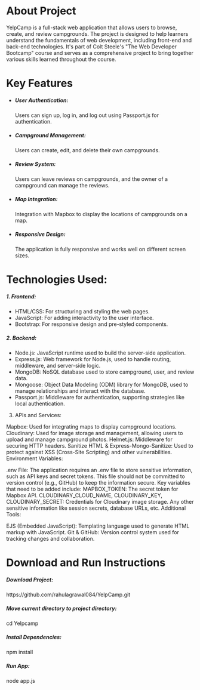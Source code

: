 <h1>About Project</h1>
YelpCamp is a full-stack web application that allows users to browse, create, and review campgrounds. The project is designed to help learners understand the fundamentals of web development, including front-end and back-end technologies. It's part of Colt Steele's "The Web Developer Bootcamp" course and serves as a comprehensive project to bring together various skills learned throughout the course.

<h1>Key Features</h1>

* <h5>User Authentication:</h5> Users can sign up, log in, and log out using Passport.js for authentication.
* <h5>Campground Management:</h5> Users can create, edit, and delete their own campgrounds.
* <h5>Review System:</h5> Users can leave reviews on campgrounds, and the owner of a campground can manage the reviews.
* <h5>Map Integration:</h5> Integration with Mapbox to display the locations of campgrounds on a map.
* <h5>Responsive Design:</h5> The application is fully responsive and works well on different screen sizes.


<h1>Technologies Used:</h1>

<h5>1. Frontend:</h5>

  * HTML/CSS: For structuring and styling the web pages.
  * JavaScript: For adding interactivity to the user interface.
  * Bootstrap: For responsive design and pre-styled components.
    
<h5>2. Backend:</h5>

  * Node.js: JavaScript runtime used to build the server-side application.
  * Express.js: Web framework for Node.js, used to handle routing, middleware, and server-side logic.
  * MongoDB: NoSQL database used to store campground, user, and review data.
  * Mongoose: Object Data Modeling (ODM) library for MongoDB, used to manage relationships and interact with the database.
  * Passport.js: Middleware for authentication, supporting strategies like local authentication.
    
3. APIs and Services:

Mapbox: Used for integrating maps to display campground locations.
Cloudinary: Used for image storage and management, allowing users to upload and manage campground photos.
Helmet.js: Middleware for securing HTTP headers.
Sanitize HTML & Express-Mongo-Sanitize: Used to protect against XSS (Cross-Site Scripting) and other vulnerabilities.
Environment Variables:

.env File: The application requires an .env file to store sensitive information, such as API keys and secret tokens. This file should not be committed to version control (e.g., GitHub) to keep the information secure. Key variables that need to be added include:
MAPBOX_TOKEN: The secret token for Mapbox API.
CLOUDINARY_CLOUD_NAME, CLOUDINARY_KEY, CLOUDINARY_SECRET: Credentials for Cloudinary image storage.
Any other sensitive information like session secrets, database URLs, etc.
Additional Tools:

EJS (Embedded JavaScript): Templating language used to generate HTML markup with JavaScript.
Git & GitHub: Version control system used for tracking changes and collaboration.

<h1>Download and Run Instructions</h1>
<p><h5>Download Project:</h5>https://github.com/rahulagrawal084/YelpCamp.git</p>
<p><h5>Move current directory to project directory:</h5>cd Yelpcamp</p>
<p><h5>Install Dependencies:</h5>npm install</p>
<p><h5>Run App:</h5>node app.js</p>
